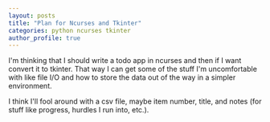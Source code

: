 ```yaml
---
layout: posts
title: "Plan for Ncurses and Tkinter"
categories: python ncurses tkinter
author_profile: true
---
```


I'm thinking that I should write a todo app in ncurses and then if I want convert it to tkinter. That way I can get some of the stuff I'm uncomfortable with like file I/O and how to store the data out of the way in a simpler environment.

I think I'll fool around with a csv file, maybe item number, title, and notes (for stuff like progress, hurdles I run into, etc.).

